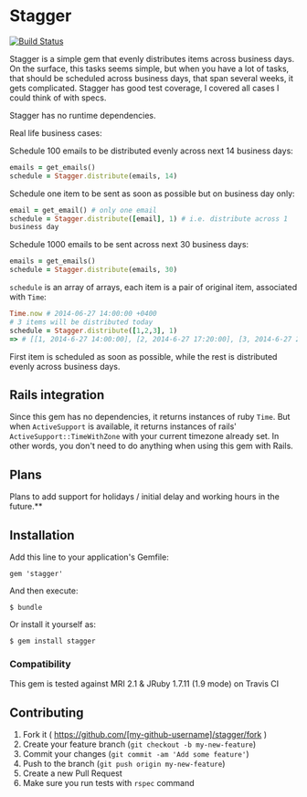 # Stagger

[![Build Status](https://travis-ci.org/Valve/stagger.svg?branch=master)](https://travis-ci.org/Valve/stagger)

Stagger is a simple gem that evenly distributes items across business
days.
On the surface, this tasks seems simple, but when you have a lot of
tasks,
that should be scheduled across business days, that span several weeks,
it gets complicated. Stagger has good test coverage, I covered all cases
I could think of with specs.

Stagger has no runtime dependencies.

Real life business cases:

Schedule 100 emails to be distributed evenly across next 14 business
days:

```ruby
emails = get_emails()
schedule = Stagger.distribute(emails, 14)
```

Schedule one item to be sent as soon as possible but on business day only:

```ruby
email = get_email() # only one email
schedule = Stagger.distribute([email], 1) # i.e. distribute across 1
business day
```

Schedule 1000 emails to be sent across next 30 business days:

```ruby
emails = get_emails()
schedule = Stagger.distribute(emails, 30)
```

`schedule` is an array of arrays, each item is a pair of original item, associated with `Time`:

```ruby
Time.now # 2014-06-27 14:00:00 +0400
# 3 items will be distributed today
schedule = Stagger.distribute([1,2,3], 1)
=> # [[1, 2014-6-27 14:00:00], [2, 2014-6-27 17:20:00], [3, 2014-6-27 20:40:00]]
```

First item is scheduled as soon as possible, while the rest is
distributed evenly across business days.

## Rails integration

Since this gem has no dependencies, it returns instances of ruby `Time`.
But when `ActiveSupport` is available, it returns instances of rails'
`ActiveSupport::TimeWithZone` with your current timezone already set.
In other words, you don't need to do anything when using this gem with
Rails.

## Plans

Plans to add support for holidays / initial delay and working hours in the future.**


## Installation

Add this line to your application's Gemfile:

    gem 'stagger'

And then execute:

    $ bundle

Or install it yourself as:

    $ gem install stagger

### Compatibility

This gem is tested against MRI 2.1 & JRuby 1.7.11 (1.9 mode) on Travis
CI

## Contributing

1. Fork it ( https://github.com/[my-github-username]/stagger/fork )
2. Create your feature branch (`git checkout -b my-new-feature`)
3. Commit your changes (`git commit -am 'Add some feature'`)
4. Push to the branch (`git push origin my-new-feature`)
5. Create a new Pull Request
6. Make sure you run tests with `rspec` command
